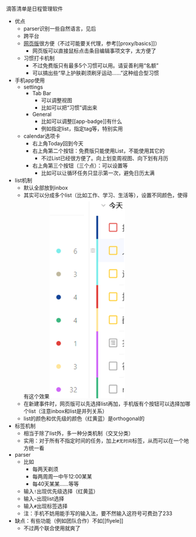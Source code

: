 滴答清单是日程管理软件
- 优点
  - parser识别一些自然语言，见后
  - 跨平台
  - [网页版](https://dida365.com)很方便（不过可能要关代理，参考[[proxy/basics]]）
    - 网页版可以直接鼠标点击条目编辑事项文字，太方便了
  - 习惯打卡机制
    - 不过免费版只有最多5个习惯可以用。请妥善利用“名额”
    - 可以搞出些“早上护肤剃须刷牙运动……”这种组合型习惯
- 手机app使用
  - settings
    - Tab Bar
      - 可以调整视图
      - 比如可以把“习惯”调出来
    - General
      - 比如可以调整[[app-badge]]有什么
      - 例如指定list，指定tag等，特别实用
  - calendar选项卡
    - 右上角Today回到今天
    - 右上角第二个按钮：免费版只能使用List，不能使用其它的
      - 不过List已经很方便了。向上划变周视图、向下划有月历
    - 右上角第三个按钮（三个点）：可以设置等
      - 比如可以让循环任务只显示第一次，避免日历太满
- list机制
  - 默认全部放到inbox
  - 其实可以分成多个list（比如工作、学习、生活等），设置不同颜色，使得有这个效果![](dida-list.png)
  - 在新建事件时，网页版可以先选择list再加，手机版有个按钮可以选择加哪个list（注意inbox和list是并列关系）
  - list的颜色和优先级的颜色（红黄蓝）是orthogonal的
- 标签机制
  - 相当于除了list外，多一种分类机制（交叉分类）
  - 实用：对于所有不指定时间的任务，加上`#无时间`标签，从而可以在一个地方统一看
- parser
  - 比如
    - 每两天剃须
    - 每两周周一中午12:00某某
    - 每40天某某……等等
  - 输入`!`出现优先级选择（红黄蓝）
  - 输入`~`出现list选择
  - 输入`#`出现标签选择
  - 注：手机不妨用能手写的输入法，要不然输入这符号可费劲了233
- 缺点：有些功能（例如团队合作）不如[[flyele]]
  - 不过两个联合使用就爽了